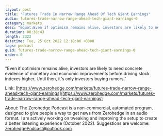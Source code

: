```yaml
---
layout: post
title: "Futures Trade In Narrow Range Ahead Of Tech Giant Earnings"
audio: futures-trade-narrow-range-ahead-tech-giant-earnings-0
category: markets
desc: "&quot;Even if optimism remains alive, investors are likely to need concrete evidence of monetary and economic improvements before driving stock indexes higher. Until then, it's only investors buying rumors.&quot;"
duration: 00:38:43
length: 2323
datetime: Tue, 25 Oct 2022 12:10:00 +0000
tags: podcast
guid: futures-trade-narrow-range-ahead-tech-giant-earnings-0
order: 0
---
```

&quot;Even if optimism remains alive, investors are likely to need concrete evidence of monetary and economic improvements before driving stock indexes higher. Until then, it's only investors buying rumors.&quot;

Link: [https://www.zerohedge.com/markets/futures-trade-narrow-range-ahead-tech-giant-earnings](https://www.zerohedge.com/markets/futures-trade-narrow-range-ahead-tech-giant-earnings)

About: The Zerohedge Podcast is a non-commercial, automated program, designed to give people a way to get news from Zerohedge in an audio format.  I am actively working on tweaking and improving the setup to create a better listening experience (October 2022).  Suggestions are welcome: [zerohedgePodcast@outlook.com](mailto:zerohedgePodcast@outlook.com)